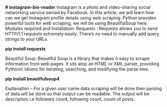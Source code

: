 **# instagram-bio-reader**
Instagram is a photo and video-sharing social networking service owned by Facebook. In this article, we will learn how can we get Instagram profile details using web scraping. Python provides powerful tools for web scraping, we will be using BeautifulSoup here.
Modules required and Installation:
Requests : 
Requests allows you to send HTTP/1.1 requests extremely easily. There’s no need to manually add query strings to your URLs. 
 

**pip install requests**


Beautiful Soup: 
Beautiful Soup is a library that makes it easy to scrape information from web pages. It sits atop an HTML or XML parser, providing Pythonic idioms for iterating, searching, and modifying the parse tree. 
 

**pip install beautifulsoup4**


 
Explanation – 
For a given user name data scraping will be done then parsing of data will be done so that output can be readable. The output will be description i.e followers count, following count, count of posts.
